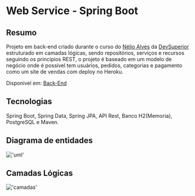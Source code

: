 # Web Service - Spring Boot
## Resumo
  Projeto em back-end criado durante o curso do [Nélio Alves](https://github.com/acenelio "acenelio") da [DevSuperior](https://github.com/devsuperior "devsuperior") estruturado em camadas lógicas, sendo repositórios, serviços e recursos seguindo os principios
  REST, o projeto é baseado em um modelo de negócio onde é possivel tem usuários, pedidos, categorias e pagamento como um site de vendas com deploy no Heroku.
  
Disponivel em:
[Back-End](https://course-ws-springboot.herokuapp.com/ "API Rest")

## Tecnologias
Spring Boot, Spring Data, Spring JPA, API Rest, Banco H2(Memoria), PostgreSQL e Maven.

## Diagrama de entidades
!['uml'](https://imgur.com/OP0DneG.png)

## Camadas Lógicas
!['camadas'](https://imgur.com/sJBTAxM.png)
